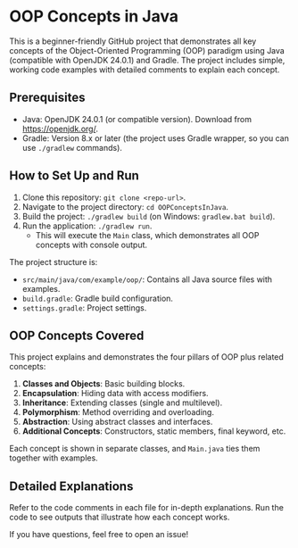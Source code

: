 # OOP Concepts in Java

This is a beginner-friendly GitHub project that demonstrates all key concepts of the Object-Oriented Programming (OOP) paradigm using Java (compatible with OpenJDK 24.0.1) and Gradle. The project includes simple, working code examples with detailed comments to explain each concept.

## Prerequisites
- Java: OpenJDK 24.0.1 (or compatible version). Download from https://openjdk.org/.
- Gradle: Version 8.x or later (the project uses Gradle wrapper, so you can use `./gradlew` commands).

## How to Set Up and Run
1. Clone this repository: `git clone <repo-url>`.
2. Navigate to the project directory: `cd OOPConceptsInJava`.
3. Build the project: `./gradlew build` (on Windows: `gradlew.bat build`).
4. Run the application: `./gradlew run`.
    - This will execute the `Main` class, which demonstrates all OOP concepts with console output.

The project structure is:
- `src/main/java/com/example/oop/`: Contains all Java source files with examples.
- `build.gradle`: Gradle build configuration.
- `settings.gradle`: Project settings.

## OOP Concepts Covered
This project explains and demonstrates the four pillars of OOP plus related concepts:
1. **Classes and Objects**: Basic building blocks.
2. **Encapsulation**: Hiding data with access modifiers.
3. **Inheritance**: Extending classes (single and multilevel).
4. **Polymorphism**: Method overriding and overloading.
5. **Abstraction**: Using abstract classes and interfaces.
6. **Additional Concepts**: Constructors, static members, final keyword, etc.

Each concept is shown in separate classes, and `Main.java` ties them together with examples.

## Detailed Explanations
Refer to the code comments in each file for in-depth explanations. Run the code to see outputs that illustrate how each concept works.

If you have questions, feel free to open an issue!
